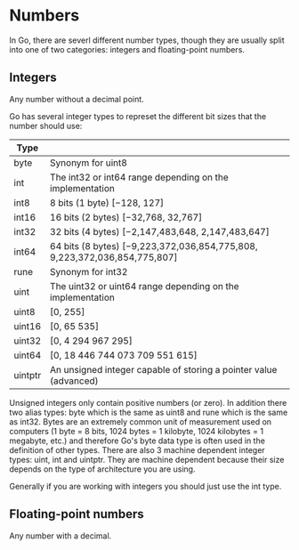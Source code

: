 # Numbers

In Go, there are severl different number types, though they are usually split
into one of two categories: integers and floating-point numbers.

## Integers

Any number without a decimal point.

Go has several integer types to represet the different bit sizes that the 
number should use:

| Type   |                                    |
|--------|------------------------------------|
| byte    | Synonym for uint8 |
| int     | The int32 or int64 range depending on the implementation |
| int8    | 8 bits (1 byte) [−128, 127] |
| int16   | 16 bits (2 bytes) [−32,768, 32,767] |
| int32   | 32 bits (4 bytes) [−2,147,483,648, 2,147,483,647] |
| int64   | 64 bits (8 bytes) [−9,223,372,036,854,775,808, 9,223,372,036,854,775,807] |
| rune    | Synonym for int32 |
| uint    | The uint32 or uint64 range depending on the implementation |
| uint8   | [0, 255] |
| uint16  | [0, 65 535] |
| uint32  | [0, 4 294 967 295] |
| uint64  | [0, 18 446 744 073 709 551 615] |
| uintptr | An unsigned integer capable of storing a pointer value (advanced) |

Unsigned integers only contain positive numbers (or zero). In addition there two 
alias types: byte which is the same as uint8 and rune which is the same as 
int32. Bytes are an extremely common unit of measurement used on computers 
(1 byte = 8 bits, 1024 bytes = 1 kilobyte, 1024 kilobytes = 1 megabyte, etc.) 
and therefore Go's byte data type is often used in the definition of other 
types. There are also 3 machine dependent integer types: uint, int and uintptr. 
They are machine dependent because their size depends on the type of 
architecture you are using.

Generally if you are working with integers you should just use the int type.

## Floating-point numbers

Any number with a decimal.
